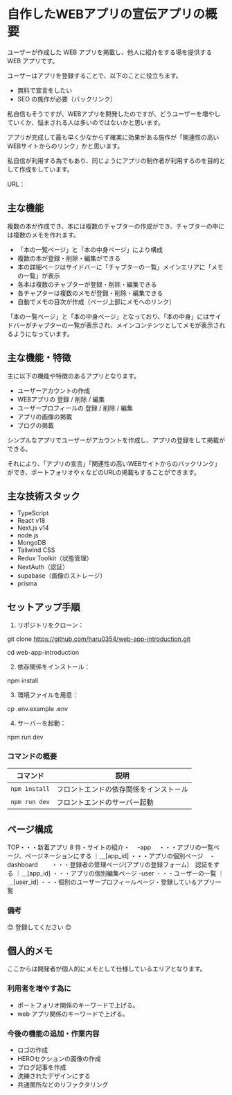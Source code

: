 # 自作したWEBアプリの宣伝アプリの概要

ユーザーが作成した WEB アプリを掲載し、他人に紹介をする場を提供する WEB アプリです。

ユーザーはアプリを登録することで、以下のことに役立ちます。

- 無料で宣言をしたい
- SEO の施作が必要（バックリンク）

私自信もそうですが、WEBアプリを開発したのですが、どうユーザーを増やしていくか、悩まされる人は多いのではないかと思います。

アプリが完成して最も早く少なからず確実に効果がある施作が「関連性の高いWEBサイトからのリンク」かと思います。

私自信が利用する為でもあり、同じようにアプリの制作者が利用するのを目的として作成をしています。

URL：

## 主な機能

複数の本が作成でき、本には複数のチャプターの作成ができ、チャプターの中には複数のメモを作れます。

- 「本の一覧ページ」と「本の中身ページ」により構成
- 複数の本が登録・削除・編集ができる
- 本の詳細ページはサイドバーに「チャプターの一覧」メインエリアに「メモの一覧」が表示
- 各本は複数のチャプターが登録・削除・編集できる
- 各チャプターは複数のメモが登録・削除・編集できる
- 自動でメモの目次が作成（ページ上部にメモへのリンク）

「本の一覧ページ」と「本の中身ページ」となっており、「本の中身」にはサイドバーがチャプターの一覧が表示され、メインコンテンツとしてメモが表示されるようになっています。

## 主な機能・特徴

主に以下の機能や特徴のあるアプリとなります。

- ユーザーアカウントの作成
- WEBアプリの 登録 / 削除 / 編集
- ユーザープロフィールの 登録 / 削除 / 編集
- アプリの画像の掲載 
- ブログの掲載

シンプルなアプリでユーザーがアカウントを作成し、アプリの登録をして掲載ができる。

それにより、「アプリの宣言」「関連性の高いWEBサイトからのバックリンク」ができ、ポートフォリオやｘなどのURLの掲載もすることができます。

## 主な技術スタック

- TypeScript
- React v18
- Next.js v14
- node.js
- MongoDB
- Tailwind CSS
- Redux Toolkit（状態管理）
- NextAuth（認証）
- supabase（画像のストレージ）
- prisma

## セットアップ手順

1. リポジトリをクローン：

git clone https://github.com/haru0354/web-app-introduction.git

cd web-app-introduction

2. 依存関係をインストール：

npm install

3. 環境ファイルを用意：

cp .env.example .env

4. サーバーを起動：

npm run dev

### コマンドの概要

| コマンド      | 説明                                   |
| ------------- | -------------------------------------- |
| `npm install` | フロントエンドの依存関係をインストール |
| `npm run dev` | フロントエンドのサーバー起動           |

## ページ構成

TOP・・・新着アプリ 8 件・サイトの紹介・
　-app 　・・・アプリの一覧ページ、ページネーションにする
｜＿[app_id] ・・・アプリの個別ページ
　-dashboard 　　・・・登録者の管理ページ(アプリの登録フォーム)　認証をする
｜＿[app_id] ・・・アプリの個別編集ページ
-user ・・・ユーザーの一覧
｜＿[user_id] ・・・個別のユーザープロフィールページ・登録しているアプリ一覧

### 備考

😊 登録してください 😊

## 個人的メモ

ここからは開発者が個人的にメモとして仕様しているエリアとなります。

### 利用者を増やす為に

- ポートフォリオ関係のキーワードで上げる。
- web アプリ関係のキーワードで上げる。

### 今後の機能の追加・作業内容

- ロゴの作成
- HEROセクションの画像の作成
- ブログ記事を作成
- 洗練されたデザインにする
- 共通箇所などのリファクタリング